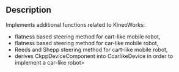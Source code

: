 Description
-----------

Implements additional functions related to KineoWorks:
  - flatness based steering method for cart-like mobile robot,
  - flatness based steering method for car-like mobile robot,
  - Reeds and Shepp steering method for cart-like mobile robot,
  - derives CkppDeviceComponent into CcarlikeDevice in order to implement a car-like robot>
